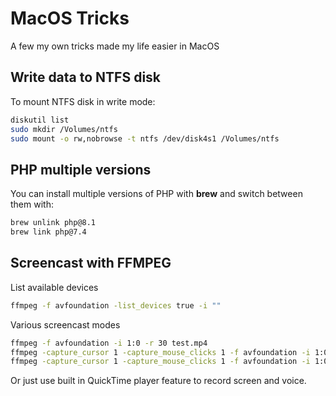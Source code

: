 # MacOS Tricks
A few my own tricks made my life easier in MacOS

## Write data to NTFS disk

To mount NTFS disk in write mode:

```sh
diskutil list
sudo mkdir /Volumes/ntfs
sudo mount -o rw,nobrowse -t ntfs /dev/disk4s1 /Volumes/ntfs
```
## PHP multiple versions

You can install multiple versions of PHP with **brew** and switch between them with:

```sh
brew unlink php@8.1
brew link php@7.4
````

## Screencast with FFMPEG

List available devices

```sh
ffmpeg -f avfoundation -list_devices true -i ""
```

Various screencast modes

```sh
ffmpeg -f avfoundation -i 1:0 -r 30 test.mp4
ffmpeg -capture_cursor 1 -capture_mouse_clicks 1 -f avfoundation -i 1:0 -r 30 test.mp4
ffmpeg -capture_cursor 1 -capture_mouse_clicks 1 -f avfoundation -i 1:0 -r 30 -s 1280x720 test.mp4
```

Or just use built in QuickTime player feature to record screen and voice.
